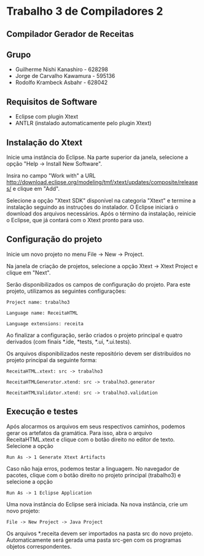 # Trabalho 3 de Compiladores 2

## Compilador Gerador de Receitas

## Grupo
  - Guilherme Nishi Kanashiro - 628298
  - Jorge de Carvalho Kawamura - 595136
  - Rodolfo Krambeck Asbahr - 628042
  
## Requisitos de Software
  - Eclipse com plugin Xtext
  - ANTLR (instalado automaticamente pelo plugin Xtext)

## Instalação do Xtext
Inicie uma instância do Eclipse. Na parte superior da janela, selecione a opção "Help -> Install New Software".

Insira no campo "Work with" a URL http://download.eclipse.org/modeling/tmf/xtext/updates/composite/releases/ e clique em "Add".

Selecione a opção "Xtext SDK" disponível na categoria "Xtext" e termine a instalação seguindo as instruções do instalador. O Eclipse iniciará o download dos arquivos necessários. Após o término da instalação, reinicie o Eclipse, que já contará com o Xtext pronto para uso.

## Configuração do projeto
Inicie um novo projeto no menu File -> New -> Project.

Na janela de criação de projetos, selecione a opção Xtext -> Xtext Project e clique em "Next".

Serão disponibilizados os campos de configuração do projeto. Para este projeto, utilizamos as seguintes configurações:
```
Project name: trabalho3

Language name: ReceitaHTML

Language extensions: receita
```
Ao finalizar a configuração, serão criados o projeto principal e quatro derivados (com finais *.ide, *tests, *.ui, *.ui.tests).

Os arquivos disponibilizados neste repositório devem ser distribuídos no projeto principal da seguinte forma:
```
ReceitaHTML.xtext: src -> trabalho3

ReceitaHTMLGenerator.xtend: src -> trabalho3.generator

ReceitaHTMLValidator.xtend: src -> trabalho3.validation
```
## Execução e testes
Após alocarmos os arquivos em seus respectivos caminhos, podemos gerar os artefatos da gramática. Para isso, abra o arquivo ReceitaHTML.xtext e clique com o botão direito no editor de texto. Selecione a opção

```Run As -> 1 Generate Xtext Artifacts```

Caso não haja erros, podemos testar a linguagem. No navegador de pacotes, clique com o botão direito no projeto principal (trabalho3) e selecione a opção

```Run As -> 1 Eclipse Application```

Uma nova instância do Eclipse será iniciada. Na nova instância, crie um novo projeto:

```File -> New Project -> Java Project```

Os arquivos *.receita devem ser importados na pasta src do novo projeto. Automaticamente será gerada uma pasta src-gen com os programas objetos correspondentes.

